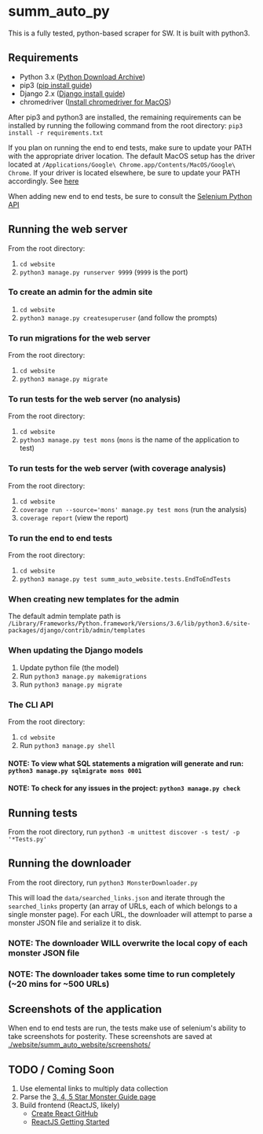 # summ_auto_py

This is a fully tested, python-based scraper for SW. It is built with python3.

## Requirements

* Python 3.x ([Python Download Archive](https://www.python.org/downloads/))
* pip3 ([pip install guide](https://pip.pypa.io/en/stable/installing/))
* Django 2.x ([Django install guide](https://docs.djangoproject.com/en/2.0/intro/install/))
* chromedriver ([Install chromedriver for MacOS](http://www.kenst.com/2015/03/installing-chromedriver-on-mac-osx/))

After pip3 and python3 are installed, the remaining requirements can be installed by running the following command from the root directory: `pip3 install -r requirements.txt`

If you plan on running the end to end tests, make sure to update your PATH with the appropriate driver location. The default MacOS setup has the driver located at `/Applications/Google\ Chrome.app/Contents/MacOS/Google\ Chrome`. If your driver is located elsewhere, be sure to update your PATH accordingly. See [here](https://coolestguidesontheplanet.com/add-shell-path-osx/)

When adding new end to end tests, be sure to consult the [Selenium Python API](https://selenium-python.readthedocs.io/api.html)

## Running the web server

From the root directory:

1. `cd website`
1. `python3 manage.py runserver 9999` (`9999` is the port)

### To create an admin for the admin site

1. `cd website`
1. `python3 manage.py createsuperuser` (and follow the prompts)

### To run migrations for the web server

From the root directory:

1. `cd website`
1. `python3 manage.py migrate`

### To run tests for the web server (no analysis)

From the root directory:

1. `cd website`
1. `python3 manage.py test mons` (`mons` is the name of the application to test)

### To run tests for the web server (with coverage analysis)

From the root directory:

1. `cd website`
1. `coverage run --source='mons' manage.py test mons` (run the analysis)
1. `coverage report` (view the report)

### To run the end to end tests

From the root directory:

1. `cd website`
1. `python3 manage.py test summ_auto_website.tests.EndToEndTests`

### When creating new templates for the admin

The default admin template path is `/Library/Frameworks/Python.framework/Versions/3.6/lib/python3.6/site-packages/django/contrib/admin/templates`

### When updating the Django models

1. Update python file (the model)
1. Run `python3 manage.py makemigrations`
1. Run `python3 manage.py migrate`

### The CLI API

From the root directory:

1. `cd website`
1. Run `python3 manage.py shell`

#### NOTE: To view what SQL statements a migration will generate and run: `python3 manage.py sqlmigrate mons 0001`

#### NOTE: To check for any issues in the project: `python3 manage.py check`

## Running tests

From the root directory, run `python3 -m unittest discover -s test/ -p '*Tests.py'`

## Running the downloader

From the root directory, run `python3 MonsterDownloader.py`

This will load the `data/searched_links.json` and iterate through the `searched_links` property (an array of URLs, each of which belongs to a single monster page). For each URL, the downloader will attempt to parse a monster JSON file and serialize it to disk.

### NOTE: The downloader **WILL** overwrite the local copy of each monster JSON file

### NOTE: The downloader takes some time to run completely (~20 mins for ~500 URLs)

## Screenshots of the application

When end to end tests are run, the tests make use of selenium's ability to take screenshots for posterity. These screenshots are saved at [./website/summ_auto_website/screenshots/](website/summ_auto_website/screenshots)

## TODO / Coming Soon

1. Use elemental links to multiply data collection
1. Parse the [3, 4, 5 Star Monster Guide page](https://summonerswar.co/monster-guide-3-4-5-mons/)
1. Build frontend (ReactJS, likely)
    * [Create React GitHub](https://github.com/facebookincubator/create-react-app)
    * [ReactJS Getting Started](https://reactjs.org/docs/hello-world.html)

